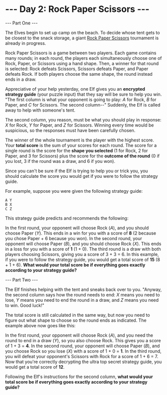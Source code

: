 --- Day 2: Rock Paper Scissors ---
===============================

--- Part One ---

The Elves begin to set up camp on the beach. To decide whose tent gets to be closest to the snack storage, a giant [Rock Paper Scissors](https://en.wikipedia.org/wiki/Rock_paper_scissors) tournament is already in progress.

Rock Paper Scissors is a game between two players. Each game contains many rounds; in each round, the players each simultaneously choose one of Rock, Paper, or Scissors using a hand shape. Then, a winner for that round is selected: Rock defeats Scissors, Scissors defeats Paper, and Paper defeats Rock. If both players choose the same shape, the round instead ends in a draw.

Appreciative of your help yesterday, one Elf gives you an **encrypted strategy guide** (your puzzle input) that they say will be sure to help you win. "The first column is what your opponent is going to play: _A_ for Rock, _B_ for Paper, and _C_ for Scissors. The second column--" Suddenly, the Elf is called away to help with someone's tent.

The second column, you reason, must be what you should play in response: _X_ for Rock, _Y_ for Paper, and _Z_ for Scissors. Winning every time would be suspicious, so the responses must have been carefully chosen.

The winner of the whole tournament is the player with the highest score. Your **total score** is the sum of your scores for each round. The score for a single round is the score for the **shape you selected** (1 for Rock, 2 for Paper, and 3 for Scissors) plus the score for the **outcome of the round** (0 if you lost, 3 if the round was a draw, and 6 if you won).

Since you can't be sure if the Elf is trying to help you or trick you, you should calculate the score you would get if you were to follow the strategy guide.

For example, suppose you were given the following strategy guide:

```text
A Y
B X
C Z
```

This strategy guide predicts and recommends the following:

In the first round, your opponent will choose Rock (_A_), and you should choose Paper (_Y_). This ends in a win for you with a score of **8** (2 because you chose Paper + 6 because you won).
In the second round, your opponent will choose Paper (_B_), and you should choose Rock (_X_). This ends in a loss for you with a score of **1** (1 + 0).
The third round is a draw with both players choosing Scissors, giving you a score of 3 + 3 = 6.
In this example, if you were to follow the strategy guide, you would get a total score of **15** (8 + 1 + 6). **What would your total score be if everything goes exactly according to your strategy guide?**

--- Part Two ---

The Elf finishes helping with the tent and sneaks back over to you. "Anyway, the second column says how the round needs to end: _X_ means you need to lose, _Y_ means you need to end the round in a draw, and _Z_ means you need to win. Good luck!"

The total score is still calculated in the same way, but now you need to figure out what shape to choose so the round ends as indicated. The example above now goes like this:

In the first round, your opponent will choose Rock (_A_), and you need the round to end in a draw (_Y_), so you also choose Rock. This gives you a score of 1 + 3 = **4**.
In the second round, your opponent will choose Paper (_B_), and you choose Rock so you lose (_X_) with a score of 1 + 0 = **1**.
In the third round, you will defeat your opponent's Scissors with Rock for a score of 1 + 6 = 7.
Now that you're correctly decrypting the ultra top secret strategy guide, you would get a total score of **12**.

Following the Elf's instructions for the second column, **what would your total score be if everything goes exactly according to your strategy guide?**

